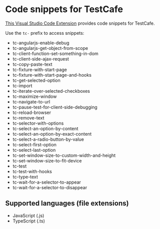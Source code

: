# Code snippets for TestCafe

[This Visual Studio Code Extension](https://marketplace.visualstudio.com/items?itemName=hdorgeval.testcafe-snippets) provides code snippets for TestCafe.

Use the `tc-` prefix to access snippets:

- tc-angularjs-enable-debug
- tc-angularjs-get-object-from-scope
- tc-client-function-set-something-in-dom
- tc-client-side-ajax-request
- tc-copy-paste-text
- tc-fixture-with-start-page
- tc-fixture-with-start-page-and-hooks
- tc-get-selected-option
- tc-import
- tc-iterate-over-selected-checkboxes
- tc-maximize-window
- tc-navigate-to-url
- tc-pause-test-for-client-side-debugging
- tc-reload-browser
- tc-remove-text
- tc-selector-with-options
- tc-select-an-option-by-content
- tc-select-an-option-by-exact-content
- tc-select-a-radio-button-by-value
- tc-select-first-option
- tc-select-last-option
- tc-set-window-size-to-custom-width-and-height
- tc-set-window-size-to-fit-device
- tc-test
- tc-test-with-hooks
- tc-type-text
- tc-wait-for-a-selector-to-appear
- tc-wait-for-a-selector-to-disappear

## Supported languages (file extensions)

* JavaScript (.js)
* TypeScript (.ts)


